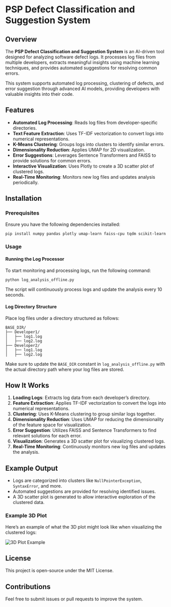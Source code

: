 
# PSP Defect Classification and Suggestion System

## Overview
The **PSP Defect Classification and Suggestion System** is an AI-driven tool designed for analyzing software defect logs. It processes log files from multiple developers, extracts meaningful insights using machine learning techniques, and provides automated suggestions for resolving common errors.

This system supports automated log processing, clustering of defects, and error suggestion through advanced AI models, providing developers with valuable insights into their code.

## Features
- **Automated Log Processing**: Reads log files from developer-specific directories.
- **Text Feature Extraction**: Uses TF-IDF vectorization to convert logs into numerical representations.
- **K-Means Clustering**: Groups logs into clusters to identify similar errors.
- **Dimensionality Reduction**: Applies UMAP for 2D visualization.
- **Error Suggestions**: Leverages Sentence Transformers and FAISS to provide solutions for common errors.
- **Interactive Visualization**: Uses Plotly to create a 3D scatter plot of clustered logs.
- **Real-Time Monitoring**: Monitors new log files and updates analysis periodically.

## Installation

### Prerequisites
Ensure you have the following dependencies installed:

```bash
pip install numpy pandas plotly umap-learn faiss-cpu tqdm scikit-learn sentence-transformers joblib
```

### Usage

#### Running the Log Processor
To start monitoring and processing logs, run the following command:

```bash
python log_analysis_offline.py
```

The script will continuously process logs and update the analysis every 10 seconds.

#### Log Directory Structure
Place log files under a directory structured as follows:

```
BASE_DIR/
├── Developer1/
│   ├── log1.log
│   ├── log2.log
├── Developer2/
│   ├── log1.log
│   ├── log2.log
```

Make sure to update the `BASE_DIR` constant in `log_analysis_offline.py` with the actual directory path where your log files are stored.

## How It Works
1. **Loading Logs**: Extracts log data from each developer’s directory.
2. **Feature Extraction**: Applies TF-IDF vectorization to convert the logs into numerical representations.
3. **Clustering**: Uses K-Means clustering to group similar logs together.
4. **Dimensionality Reduction**: Uses UMAP for reducing the dimensionality of the feature space for visualization.
5. **Error Suggestion**: Utilizes FAISS and Sentence Transformers to find relevant solutions for each error.
6. **Visualization**: Generates a 3D scatter plot for visualizing clustered logs.
7. **Real-Time Monitoring**: Continuously monitors new log files and updates the analysis.

## Example Output
- Logs are categorized into clusters like `NullPointerException`, `SyntaxError`, and more.
- Automated suggestions are provided for resolving identified issues.
- A 3D scatter plot is generated to allow interactive exploration of the clustered data.

### Example 3D Plot
Here’s an example of what the 3D plot might look like when visualizing the clustered logs:

![3D Plot Example](defect_classification_view.png)

## License
This project is open-source under the MIT License.

## Contributions
Feel free to submit issues or pull requests to improve the system.
